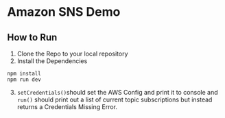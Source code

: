 # Amazon SNS Demo

## How to Run

1. Clone the Repo to your local repository
2. Install the Dependencies

```
npm install
npm run dev
```

3. `setCredentials()`should set the AWS Config and print it to console and `run()` should print out a list of current topic subscriptions but instead returns a Credentials Missing Error.
